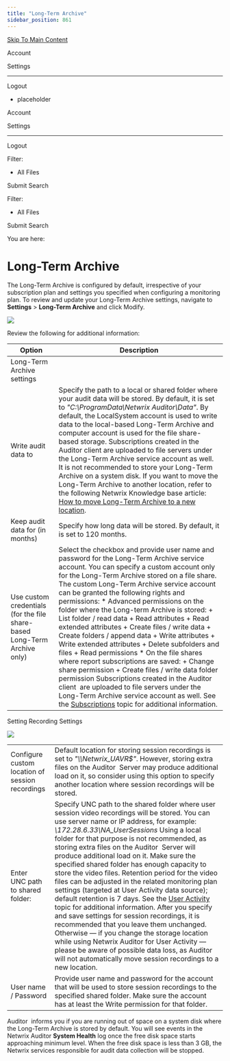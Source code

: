 ```yaml
---
title: "Long-Term Archive"
sidebar_position: 861
---
```


[Skip To Main Content](#)

Account

Settings

---

Logout

* placeholder

Account

Settings

---

Logout

Filter: 

* All Files

Submit Search

Filter: 

* All Files

Submit Search

You are here:

# Long-Term Archive

The Long-Term Archive is configured by default, irrespective of your subscription plan and settings you specified when configuring a monitoring plan. To review and update your Long-Term Archive settings, navigate to **Settings** \> **Long-Term Archive** and click Modify.

[![](../static/img/Auditor/Images/Auditor/Settings/LTA_Settings_thumb_0_0.png)](../../../Resources/Images/Auditor/Settings/LTA_Settings.png)

Review the following for additional information:

| Option | Description |
| --- | --- |
| Long-Term Archive settings | |
| Write audit data to | Specify the path to a local or shared folder where your audit data will be stored. By default, it is set to *"C:\ProgramData\Netwrix Auditor\Data"*.  By default, the LocalSystem account is used to write data to the local-based Long-Term Archive and computer account is used for the file share-based storage.  Subscriptions created in the Auditor client are uploaded to file servers under the Long-Term Archive service account as well.  It is not recommended to store your Long-Term Archive on a system disk. If you want to move the Long-Term Archive to another location, refer to the following Netwrix Knowledge base article: [How to move Long-Term Archive to a new location](`https://helpcenter.netwrix.com/bundle/z-kb-articles-salesforce/page/kA00g000000H9SSCA0.html` "How to move Long-Term Archive to a new location"). |
| Keep audit data for (in months) | Specify how long data will be stored. By default, it is set to 120 months. |
| Use custom credentials (for the file share-based Long-Term Archive only) | Select the checkbox and provide user name and password for the Long-Term Archive service account.  You can specify a custom account only for the Long-Term Archive stored on a file share.  The custom Long-Term Archive service account can be granted the following rights and permissions:   * Advanced permissions on the folder where the Long-term Archive is stored:   + List folder / read data   + Read attributes   + Read extended attributes   + Create files / write data   + Create folders / append data   + Write attributes   + Write extended attributes   + Delete subfolders and files   + Read permissions * On the file shares where report subscriptions are saved:    + Change share permission   + Create files / write data folder permission Subscriptions created in the Auditor client  are uploaded to file servers under the Long-Term Archive service account as well. See the [Subscriptions](../Subscriptions/Overview.htm "Subscriptions") topic for additional information. |

Setting Recording Settings

![](../static/img/Auditor/Images/Auditor/Settings/UserSessions_storage.png)

|  |  |
| --- | --- |
| Configure custom location of session recordings | Default location for storing session recordings is set to *"\\\\Netwrix_UAVR$"*. However, storing extra files on the Auditor  Server may produce additional load on it, so consider using this option to specify another location where session recordings will be stored. |
| Enter UNC path to shared folder: | Specify UNC path to the shared folder where user session video recordings will be stored. You can use server name or IP address, for example:  *\\172.28.6.33\NA_UserSessions*  Using a local folder for that purpose is not recommended, as storing extra files on the Auditor  Server will produce additional load on it.  Make sure the specified shared folder has enough capacity to store the video files.  Retention period for the video files can be adjusted in the related monitoring plan settings (targeted at User Activity data source); default retention is 7 days. See the [User Activity](../MonitoringPlans/UserActivity/Overview.htm "User Activity Plans") topic for additional information.  After you specify and save settings for session recordings, it is recommended that you leave them unchanged. Otherwise — if you change the storage location while using Netwrix Auditor for User Activity — please be aware of possible data loss, as Auditor  will not automatically move session recordings to a new location. |
| User name / Password | Provide user name and password for the account that will be used to store session recordings to the specified shared folder.  Make sure the account has at least the Write permission for that folder. |

Auditor  informs you if you are running out of space on a system disk where the Long-Term Archive is stored by default. You will see events in the Netwrix Auditor **System Health** log once the free disk space starts approaching minimum level. When the free disk space is less than 3 GB, the Netwrix services responsible for audit data collection will be stopped.